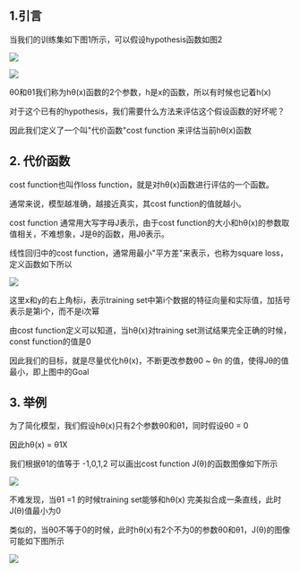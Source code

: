 ## 1.引言
当我们的训练集如下图1所示，可以假设hypothesis函数如图2

![](https://camo.githubusercontent.com/f5198c4c49fed874a5c471187c9327c4281527b2/687474703a2f2f696d616765732e636e6974626c6f672e636f6d2f626c6f672f3339323232382f3230313431302f3239313931393431303635353830352e6a7067)

![](http://studentdeng.github.io/images/ml/1.png)

θ0和θ1我们称为hθ(x)函数的2个参数，h是x的函数，所以有时候也记着h(x)

对于这个已有的hypothesis，我们需要什么方法来评估这个假设函数的好坏呢？

因此我们定义了一个叫"代价函数"cost function 来评估当前hθ(x)函数

## 2. 代价函数
cost function也叫作loss function，就是对hθ(x)函数进行评估的一个函数。

通常来说，模型越准确，越接近真实，其cost function的值就越小。

cost function 通常用大写字母J表示，由于cost function的大小和hθ(x)的参数取值相关，不难想象，J是θ的函数，用Jθ表示。

线性回归中的cost function，通常用最小"平方差"来表示，也称为square loss，定义函数如下所以

![](https://camo.githubusercontent.com/9b486198032d4371e83f37c39d0dbec6e12013dd/687474703a2f2f73747564656e7464656e672e6769746875622e696f2f696d616765732f6d6c2f31322e706e67)


这里x和y的右上角标i，表示training set中第i个数据的特征向量和实际值，加括号表示是第i个，而不是i次幂

由cost function定义可以知道，当hθ(x)对training set测试结果完全正确的时候，const function的值是0

因此我们的目标，就是尽量优化hθ(x)，不断更改参数θ0 ~ θn 的值，使得Jθ的值最小，即上图中的Goal

## 3. 举例
为了简化模型，我们假设hθ(x)只有2个参数θ0和θ1，同时假设θ0 = 0

因此hθ(x) = θ1X

我们根据θ1的值等于 -1,0,1,2 可以画出cost function J(θ)的函数图像如下所示

![](http://7xn47m.com1.z0.glb.clouddn.com/cost_function.jpg)

不难发现，当θ1 =1 的时候training set能够和hθ(x) 完美拟合成一条直线，此时J(θ)值最小为0

类似的，当θ0不等于0的时候，此时hθ(x)有2个不为0的参数θ0和θ1，J(θ)的图像可能如下图所示

![](http://7xn47m.com1.z0.glb.clouddn.com/cf.jpg)
